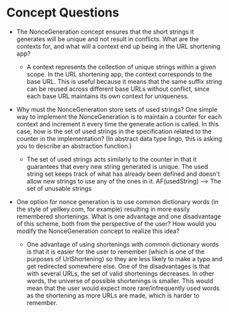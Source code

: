 # Concept Questions

- The NonceGeneration concept ensures that the short strings it generates will be unique and not result in conflicts. What are the contexts for, and what will a context end up being in the URL shortening app?

  - A context represents the collection of unique strings within a given scope. In the URL shortening app, the context corresponds to the base URL. This is useful because it means that the same suffix string can be reused across different base URLs without conflict, since each base URL maintains its own context for uniqueness.

- Why must the NonceGeneration store sets of used strings? One simple way to implement the NonceGeneration is to maintain a counter for each context and increment it every time the generate action is called. In this case, how is the set of used strings in the specification related to the counter in the implementation? (In abstract data type lingo, this is asking you to describe an abstraction function.)

  - The set of used strings acts similarly to the counter in that it guarantees that every new string generated is unique. The used string set keeps track of what has already been defined and doesn't allow new strings to use any of the ones in it. AF(usedString) --> The set of unusable strings

- One option for nonce generation is to use common dictionary words (in the style of yellkey.com, for example) resulting in more easily remembered shortenings. What is one advantage and one disadvantage of this scheme, both from the perspective of the user? How would you modify the NonceGeneration concept to realize this idea?

  - One advantage of using shortenings with common dictionary words is that it is easier for the user to remember (which is one of the purposes of UrlShortening) so they are less likely to make a typo and get redirected somewhere else. One of the disadvantages is that with several URLs, the set of valid shortenings decreases. In other words, the universe of possible shortenings is smaller. This would mean that the user would expect more rare/infrequently used words as the shortening as more URLs are made, which is harder to remember. 
